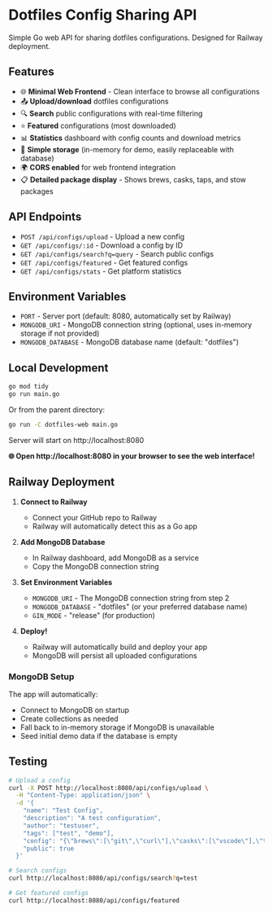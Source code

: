 # Dotfiles Config Sharing API

Simple Go web API for sharing dotfiles configurations. Designed for Railway deployment.

## Features

- 🌐 **Minimal Web Frontend** - Clean interface to browse all configurations
- 📤 **Upload/download** dotfiles configurations
- 🔍 **Search** public configurations with real-time filtering
- ⭐ **Featured** configurations (most downloaded)
- 📊 **Statistics** dashboard with config counts and download metrics
- 💾 **Simple storage** (in-memory for demo, easily replaceable with database)
- 🌍 **CORS enabled** for web frontend integration
- 📋 **Detailed package display** - Shows brews, casks, taps, and stow packages

## API Endpoints

- `POST /api/configs/upload` - Upload a new config
- `GET /api/configs/:id` - Download a config by ID
- `GET /api/configs/search?q=query` - Search public configs
- `GET /api/configs/featured` - Get featured configs
- `GET /api/configs/stats` - Get platform statistics

## Environment Variables

- `PORT` - Server port (default: 8080, automatically set by Railway)
- `MONGODB_URI` - MongoDB connection string (optional, uses in-memory storage if not provided)
- `MONGODB_DATABASE` - MongoDB database name (default: "dotfiles")

## Local Development

```bash
go mod tidy
go run main.go
```

Or from the parent directory:
```bash
go run -C dotfiles-web main.go
```

Server will start on http://localhost:8080

**🌐 Open http://localhost:8080 in your browser to see the web interface!**

## Railway Deployment

1. **Connect to Railway**
   - Connect your GitHub repo to Railway
   - Railway will automatically detect this as a Go app

2. **Add MongoDB Database**
   - In Railway dashboard, add MongoDB as a service
   - Copy the MongoDB connection string

3. **Set Environment Variables**
   - `MONGODB_URI` - The MongoDB connection string from step 2
   - `MONGODB_DATABASE` - "dotfiles" (or your preferred database name)
   - `GIN_MODE` - "release" (for production)

4. **Deploy!**
   - Railway will automatically build and deploy your app
   - MongoDB will persist all uploaded configurations

### MongoDB Setup
The app will automatically:
- Connect to MongoDB on startup
- Create collections as needed
- Fall back to in-memory storage if MongoDB is unavailable
- Seed initial demo data if the database is empty

## Testing

```bash
# Upload a config
curl -X POST http://localhost:8080/api/configs/upload \
  -H "Content-Type: application/json" \
  -d '{
    "name": "Test Config",
    "description": "A test configuration",
    "author": "testuser",
    "tags": ["test", "demo"],
    "config": "{\"brews\":[\"git\",\"curl\"],\"casks\":[\"vscode\"],\"taps\":[],\"stow\":[\"vim\"]}",
    "public": true
  }'

# Search configs
curl http://localhost:8080/api/configs/search?q=test

# Get featured configs
curl http://localhost:8080/api/configs/featured
```